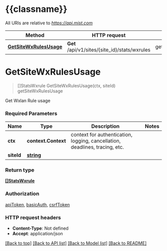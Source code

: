 # {{classname}}

All URIs are relative to *https://api.mist.com*

Method | HTTP request | Description
------------- | ------------- | -------------
[**GetSiteWxRulesUsage**](SitesStatsWxRulesApi.md#GetSiteWxRulesUsage) | **Get** /api/v1/sites/{site_id}/stats/wxrules | getSiteWxRulesUsage

# **GetSiteWxRulesUsage**
> []StatsWxrule GetSiteWxRulesUsage(ctx, siteId)
getSiteWxRulesUsage

Get Wxlan Rule usage

### Required Parameters

Name | Type | Description  | Notes
------------- | ------------- | ------------- | -------------
 **ctx** | **context.Context** | context for authentication, logging, cancellation, deadlines, tracing, etc.
  **siteId** | [**string**](.md)|  | 

### Return type

[**[]StatsWxrule**](stats_wxrule.md)

### Authorization

[apiToken](../README.md#apiToken), [basicAuth](../README.md#basicAuth), [csrfToken](../README.md#csrfToken)

### HTTP request headers

 - **Content-Type**: Not defined
 - **Accept**: application/json

[[Back to top]](#) [[Back to API list]](../README.md#documentation-for-api-endpoints) [[Back to Model list]](../README.md#documentation-for-models) [[Back to README]](../README.md)

